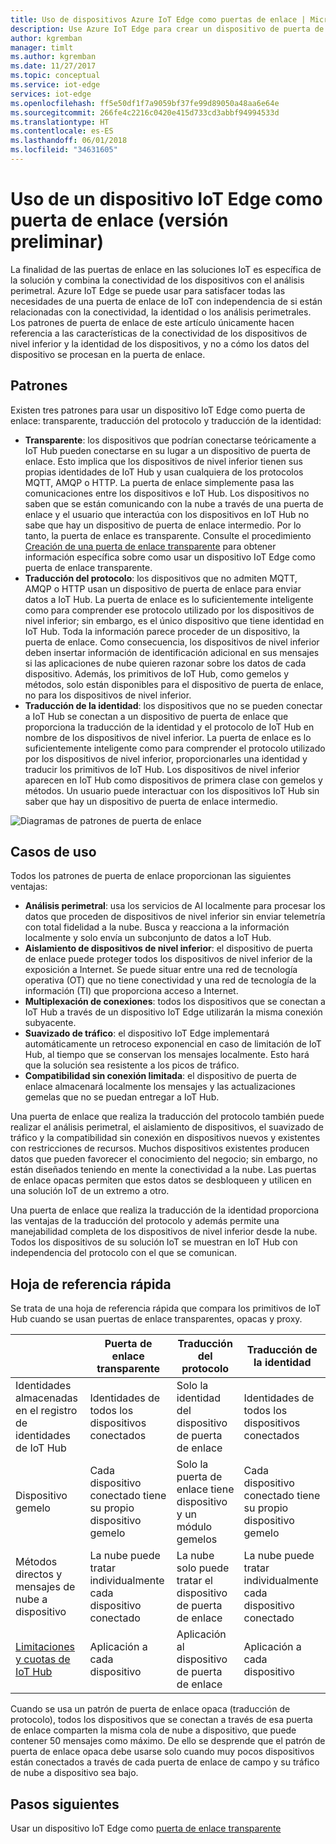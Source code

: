 ```yaml
---
title: Uso de dispositivos Azure IoT Edge como puertas de enlace | Microsoft Docs
description: Use Azure IoT Edge para crear un dispositivo de puerta de enlace transparente, opaco o proxy que envíe datos desde varios dispositivos de nivel inferior a la nube y los procese localmente.
author: kgremban
manager: timlt
ms.author: kgremban
ms.date: 11/27/2017
ms.topic: conceptual
ms.service: iot-edge
services: iot-edge
ms.openlocfilehash: ff5e50df1f7a9059bf37fe99d89050a48aa6e64e
ms.sourcegitcommit: 266fe4c2216c0420e415d733cd3abbf94994533d
ms.translationtype: HT
ms.contentlocale: es-ES
ms.lasthandoff: 06/01/2018
ms.locfileid: "34631605"
---
```

# <a name="how-an-iot-edge-device-can-be-used-as-a-gateway---preview"></a>Uso de un dispositivo IoT Edge como puerta de enlace (versión preliminar)

La finalidad de las puertas de enlace en las soluciones IoT es específica de la solución y combina la conectividad de los dispositivos con el análisis perimetral. Azure IoT Edge se puede usar para satisfacer todas las necesidades de una puerta de enlace de IoT con independencia de si están relacionadas con la conectividad, la identidad o los análisis perimetrales. Los patrones de puerta de enlace de este artículo únicamente hacen referencia a las características de la conectividad de los dispositivos de nivel inferior y la identidad de los dispositivos, y no a cómo los datos del dispositivo se procesan en la puerta de enlace.

## <a name="patterns"></a>Patrones
Existen tres patrones para usar un dispositivo IoT Edge como puerta de enlace: transparente, traducción del protocolo y traducción de la identidad:
* **Transparente**: los dispositivos que podrían conectarse teóricamente a IoT Hub pueden conectarse en su lugar a un dispositivo de puerta de enlace. Esto implica que los dispositivos de nivel inferior tienen sus propias identidades de IoT Hub y usan cualquiera de los protocolos MQTT, AMQP o HTTP. La puerta de enlace simplemente pasa las comunicaciones entre los dispositivos e IoT Hub. Los dispositivos no saben que se están comunicando con la nube a través de una puerta de enlace y el usuario que interactúa con los dispositivos en IoT Hub no sabe que hay un dispositivo de puerta de enlace intermedio. Por lo tanto, la puerta de enlace es transparente. Consulte el procedimiento [Creación de una puerta de enlace transparente][lnk-iot-edge-as-transparent-gateway] para obtener información específica sobre como usar un dispositivo IoT Edge como puerta de enlace transparente.
* **Traducción del protocolo**: los dispositivos que no admiten MQTT, AMQP o HTTP usan un dispositivo de puerta de enlace para enviar datos a IoT Hub. La puerta de enlace es lo suficientemente inteligente como para comprender ese protocolo utilizado por los dispositivos de nivel inferior; sin embargo, es el único dispositivo que tiene identidad en IoT Hub. Toda la información parece proceder de un dispositivo, la puerta de enlace. Como consecuencia, los dispositivos de nivel inferior deben insertar información de identificación adicional en sus mensajes si las aplicaciones de nube quieren razonar sobre los datos de cada dispositivo. Además, los primitivos de IoT Hub, como gemelos y métodos, solo están disponibles para el dispositivo de puerta de enlace, no para los dispositivos de nivel inferior.
* **Traducción de la identidad**: los dispositivos que no se pueden conectar a IoT Hub se conectan a un dispositivo de puerta de enlace que proporciona la traducción de la identidad y el protocolo de IoT Hub en nombre de los dispositivos de nivel inferior. La puerta de enlace es lo suficientemente inteligente como para comprender el protocolo utilizado por los dispositivos de nivel inferior, proporcionarles una identidad y traducir los primitivos de IoT Hub. Los dispositivos de nivel inferior aparecen en IoT Hub como dispositivos de primera clase con gemelos y métodos. Un usuario puede interactuar con los dispositivos IoT Hub sin saber que hay un dispositivo de puerta de enlace intermedio.

![Diagramas de patrones de puerta de enlace][1]

## <a name="use-cases"></a>Casos de uso
Todos los patrones de puerta de enlace proporcionan las siguientes ventajas:
* **Análisis perimetral**: usa los servicios de AI localmente para procesar los datos que proceden de dispositivos de nivel inferior sin enviar telemetría con total fidelidad a la nube. Busca y reacciona a la información localmente y solo envía un subconjunto de datos a IoT Hub. 
* **Aislamiento de dispositivos de nivel inferior**: el dispositivo de puerta de enlace puede proteger todos los dispositivos de nivel inferior de la exposición a Internet. Se puede situar entre una red de tecnología operativa (OT) que no tiene conectividad y una red de tecnología de la información (TI) que proporciona acceso a Internet. 
* **Multiplexación de conexiones**: todos los dispositivos que se conectan a IoT Hub a través de un dispositivo IoT Edge utilizarán la misma conexión subyacente.
* **Suavizado de tráfico**: el dispositivo IoT Edge implementará automáticamente un retroceso exponencial en caso de limitación de IoT Hub, al tiempo que se conservan los mensajes localmente. Esto hará que la solución sea resistente a los picos de tráfico.
* **Compatibilidad sin conexión limitada**: el dispositivo de puerta de enlace almacenará localmente los mensajes y las actualizaciones gemelas que no se puedan entregar a IoT Hub.

Una puerta de enlace que realiza la traducción del protocolo también puede realizar el análisis perimetral, el aislamiento de dispositivos, el suavizado de tráfico y la compatibilidad sin conexión en dispositivos nuevos y existentes con restricciones de recursos. Muchos dispositivos existentes producen datos que pueden favorecer el conocimiento del negocio; sin embargo, no están diseñados teniendo en mente la conectividad a la nube. Las puertas de enlace opacas permiten que estos datos se desbloqueen y utilicen en una solución IoT de un extremo a otro.

Una puerta de enlace que realiza la traducción de la identidad proporciona las ventajas de la traducción del protocolo y además permite una manejabilidad completa de los dispositivos de nivel inferior desde la nube. Todos los dispositivos de su solución IoT se muestran en IoT Hub con independencia del protocolo con el que se comunican.

## <a name="cheat-sheet"></a>Hoja de referencia rápida
Se trata de una hoja de referencia rápida que compara los primitivos de IoT Hub cuando se usan puertas de enlace transparentes, opacas y proxy.

| &nbsp; | Puerta de enlace transparente | Traducción del protocolo | Traducción de la identidad |
|--------|-------------|--------|--------|
| Identidades almacenadas en el registro de identidades de IoT Hub | Identidades de todos los dispositivos conectados | Solo la identidad del dispositivo de puerta de enlace | Identidades de todos los dispositivos conectados |
| Dispositivo gemelo | Cada dispositivo conectado tiene su propio dispositivo gemelo | Solo la puerta de enlace tiene dispositivo y un módulo gemelos | Cada dispositivo conectado tiene su propio dispositivo gemelo |
| Métodos directos y mensajes de nube a dispositivo | La nube puede tratar individualmente cada dispositivo conectado | La nube solo puede tratar el dispositivo de puerta de enlace | La nube puede tratar individualmente cada dispositivo conectado |
| [Limitaciones y cuotas de IoT Hub][lnk-iothub-throttles-quotas] | Aplicación a cada dispositivo | Aplicación al dispositivo de puerta de enlace | Aplicación a cada dispositivo |

Cuando se usa un patrón de puerta de enlace opaca (traducción de protocolo), todos los dispositivos que se conectan a través de esa puerta de enlace comparten la misma cola de nube a dispositivo, que puede contener 50 mensajes como máximo. De ello se desprende que el patrón de puerta de enlace opaca debe usarse solo cuando muy pocos dispositivos están conectados a través de cada puerta de enlace de campo y su tráfico de nube a dispositivo sea bajo.

## <a name="next-steps"></a>Pasos siguientes
Usar un dispositivo IoT Edge como [puerta de enlace transparente][lnk-iot-edge-as-transparent-gateway] 

[lnk-iot-edge-as-transparent-gateway]: ./how-to-create-transparent-gateway.md
[lnk-iothub-throttles-quotas]: ../iot-hub/iot-hub-devguide-quotas-throttling.md

[1]: ./media/iot-edge-as-gateway/edge-as-gateway.png
